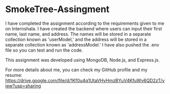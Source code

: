 # SmokeTree-Assingment

I have completed the assignment according to the requirements given to me on Internshala.
I have created the backend where users can input their first name, last name, and address.
The names will be stored in a separate collection known as 'userModel,' and the address will be stored in a separate collection known as 'addressModel.'
I have also pushed the .env file so you can test and run the code.

This assignment was developed using MongoDB, Node.js, and Express.js.

For more details about me, you can check my GitHub profile and my resume: https://drive.google.com/file/d/1Kf0u4q1UtaVHyHmzBYuV4KfuWv6QD2zT/view?usp=sharing
